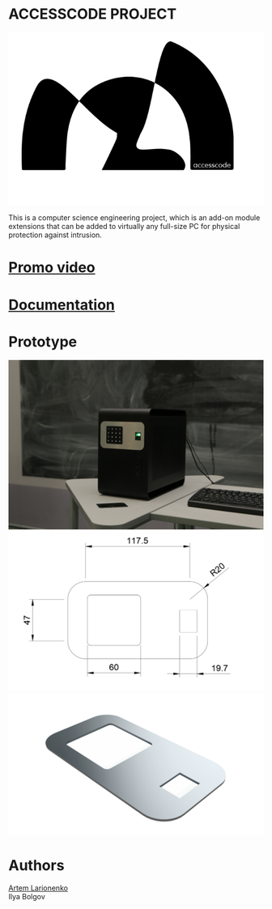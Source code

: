 # ACCESSCODE PROJECT
![logotip](https://github.com/lrrrtm/ACCESSCODE/blob/main/Logo.png)

This is a computer science engineering project, which is an add-on module
extensions that can be added to virtually any full-size PC for physical protection against intrusion.

# [Promo video](https://disk.yandex.ru/i/HK30Kp2dx6sIgA)
# [Documentation](https://github.com/lrrrtm/ACCESSCODE/blob/main/Documentation.pdf)

# Prototype
![Фото](https://github.com/lrrrtm/ACCESSCODE/blob/main/prototypePicture.jpg)
![](https://github.com/lrrrtm/ACCESSCODE/blob/main/developing/figure1.png)
![](https://github.com/lrrrtm/ACCESSCODE/blob/main/developing/visualization3.png)

# Authors
[Artem Larionenko](https://github.com/lrrrtm)  
Ilya Bolgov
